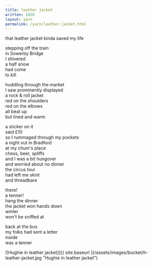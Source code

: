 ```yaml
---
title: leather jacket
written: 2020
layout: yarn
permalink: /yarn/leather-jacket.html
---
```


<div class="poem">
that leather jacket  
kinda saved my life  

stepping off the train  
in Sowerby Bridge  
I shivered  
a half snow  
had come  
to kill


huddling through the market  
I saw prominently displayed  
a rock & roll jacket  
red on the shoulders  
red on the elbows  
all beat up  
but lined and warm


a sticker on it  
said £10  
so I rummaged through my pockets  
a night out in Bradford  
at my chum's place  
chess, beer, spliffs  
and I was a bit hungover  
and worried about no dinner  
the circus tour  
had left me skint  
and threadbare


there!  
a tenner!  
hang the dinner  
the jacket won hands down  
winter  
won't be sniffed at


back at the bus  
my folks had sent a letter  
inside  
was a tenner
</div>

![Hughie in leather jacket]({{ site.baseurl }}/assets/images/bucket/h-leather-jacket.jpg "Hughie in leather jacket")
